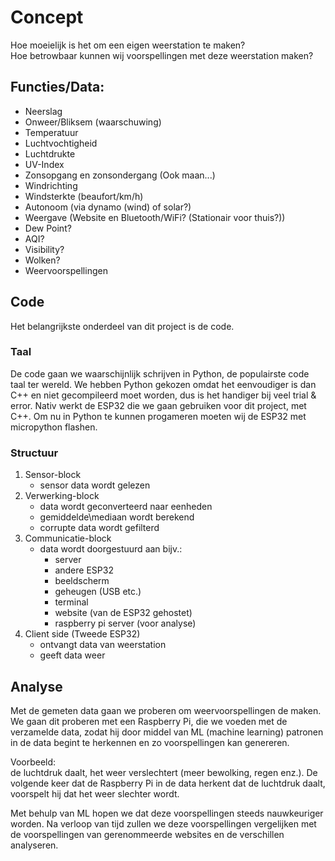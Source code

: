# Concept
Hoe moeielijk is het om een eigen weerstation te maken?  
Hoe betrowbaar kunnen wij voorspellingen met deze weerstation maken?
## Functies/Data:
- Neerslag
- Onweer/Bliksem (waarschuwing)
- Temperatuur
- Luchtvochtigheid
- Luchtdrukte 
- UV-Index
- Zonsopgang en zonsondergang (Ook maan...)
- Windrichting
- Windsterkte (beaufort/km/h)
- Autonoom (via dynamo (wind) of solar?)
- Weergave (Website en Bluetooth/WiFi? (Stationair voor thuis?))
- Dew Point?
- AQI?
- Visibility?
- Wolken?
- Weervoorspellingen

## Code
Het belangrijkste onderdeel van dit project is de code.  
### Taal  
De code gaan we waarschijnlijk schrijven in Python, de populairste code taal ter wereld.
We hebben Python gekozen omdat het eenvoudiger is dan C++ en niet gecompileerd moet worden, dus is het handiger bij veel trial & error.
Nativ werkt de ESP32 die we gaan gebruiken voor dit project, met C++.
Om nu in Python te kunnen progameren moeten wij de ESP32 met micropython flashen.  

### Structuur  
1. Sensor-block
   - sensor data wordt gelezen
2. Verwerking-block
   - data wordt geconverteerd naar eenheden
   - gemiddelde\mediaan wordt berekend
   - corrupte data wordt gefilterd
3. Communicatie-block
   - data wordt doorgestuurd aan bijv.:
     - server
     - andere ESP32
     - beeldscherm
     - geheugen (USB etc.)
     - terminal
     - website (van de ESP32 gehostet)
     - raspberry pi server (voor analyse)
4. Client side (Tweede ESP32)
   - ontvangt data van weerstation
   - geeft data weer

## Analyse
Met de gemeten data gaan we proberen om weervoorspellingen de maken.  
We gaan dit proberen met een Raspberry Pi, die we voeden met de verzamelde data, zodat hij door middel van ML (machine learning) patronen in de data begint te herkennen en zo voorspellingen kan genereren. 

Voorbeeld:  
de luchtdruk daalt, het weer verslechtert (meer bewolking, regen enz.). De volgende keer dat de Raspberry Pi in de data herkent dat de luchtdruk daalt, voorspelt hij dat het weer slechter wordt. 

Met behulp van ML hopen we dat deze voorspellingen steeds nauwkeuriger worden. Na verloop van tijd zullen we deze voorspellingen vergelijken met de voorspellingen van gerenommeerde websites en de verschillen analyseren.
